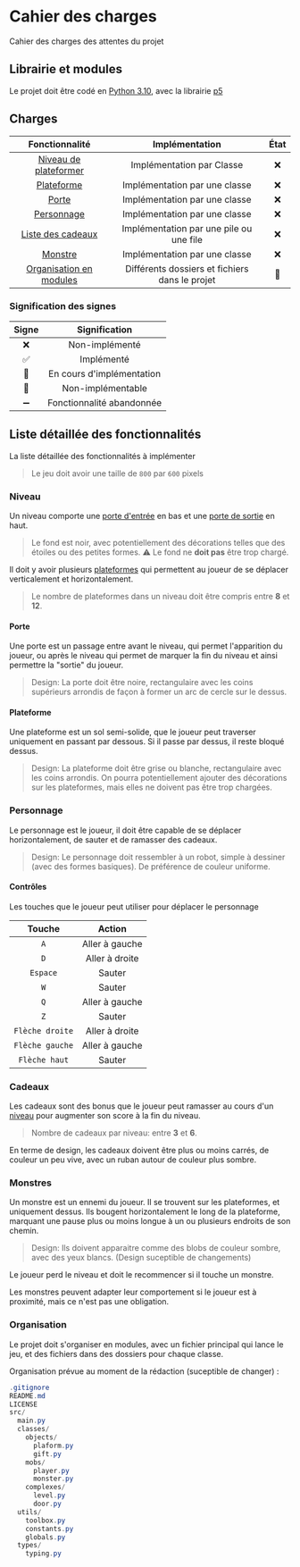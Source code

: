 # Cahier des charges

Cahier des charges des attentes du projet

## Librairie et modules

Le projet doit être codé en [Python 3.10](https://www.python.org/downloads/release/python-3100/), avec la librairie [p5](https://pypi.org/project/p5/)

## Charges

| Fonctionnalité | Implémentation | État |
|:--:|:--:|:--:|
| [Niveau de plateformer](#niveau) | Implémentation par Classe | ❌ |
| [Plateforme](#plateforme) | Implémentation par une classe | ❌ |
| [Porte](#porte) | Implémentation par une classe | ❌ |
| [Personnage](#personnage) | Implémentation par une classe | ❌ |
| [Liste des cadeaux](#cadeaux) | Implémentation par une pile ou une file | ❌ |
| [Monstre](#monstres) | Implémentation par une classe | ❌ |
| [Organisation en modules](#organisation) | Différents dossiers et fichiers dans le projet | 🚧 |

### Signification des signes

| Signe | Signification |
|:--:|:--:|
| ❌ | Non-implémenté |
| ✅ | Implémenté |
| 🚧 | En cours d'implémentation |
| 🚫 | Non-implémentable |
| ➖ | Fonctionnalité abandonnée |

## Liste détaillée des fonctionnalités

La liste détaillée des fonctionnalités à implémenter

> Le jeu doit avoir une taille de `800` par `600` pixels

### Niveau

Un niveau comporte une [porte d'entrée](#porte) en bas et une [porte de sortie](#porte) en haut.
> Le fond est noir, avec potentiellement des décorations telles que des étoiles ou des petites formes.
> ⚠️ Le fond ne **doit pas** être trop chargé.

Il doit y avoir plusieurs [plateformes](#plateforme) qui permettent au joueur de se déplacer verticalement et horizontalement.
> Le nombre de plateformes dans un niveau doit être compris entre **8** et **12**.

#### Porte

Une porte est un passage entre avant le niveau, qui permet l'apparition du joueur, ou après le niveau qui permet de marquer la fin du niveau et ainsi permettre la "sortie" du joueur.

> Design: La porte doit être noire, rectangulaire avec les coins supérieurs arrondis de façon à former un arc de cercle sur le dessus.

#### Plateforme

Une plateforme est un sol semi-solide, que le joueur peut traverser uniquement en passant par dessous. Si il passe par dessus, il reste bloqué dessus.
> Design: La plateforme doit être grise ou blanche, rectangulaire avec les coins arrondis. On pourra potentiellement ajouter des décorations sur les plateformes, mais elles ne doivent pas être trop chargées.

### Personnage

Le personnage est le joueur, il doit être capable de se déplacer horizontalement, de sauter et de ramasser des cadeaux.

> Design: Le personnage doit ressembler à un robot, simple à dessiner (avec des formes basiques). De préférence de couleur uniforme.

#### Contrôles

Les touches que le joueur peut utiliser pour déplacer le personnage

| Touche | Action |
| :--: | :--: |
| `A` | Aller à gauche |
| `D` | Aller à droite |
| `Espace` | Sauter |
| `W` | Sauter |
| `Q` | Aller à gauche |
| `Z` | Sauter |
| `Flèche droite` |  Aller à droite |
| `Flèche gauche` | Aller à gauche |
| `Flèche haut` | Sauter |

### Cadeaux

Les cadeaux sont des bonus que le joueur peut ramasser au cours d'un [niveau](#niveau) pour augmenter son score à la fin du niveau.
> Nombre de cadeaux par niveau: entre **3** et **6**.

En terme de design, les cadeaux doivent être plus ou moins carrés, de couleur un peu vive, avec un ruban autour de couleur plus sombre.

### Monstres

Un monstre est un ennemi du joueur. Il se trouvent sur les plateformes, et uniquement dessus. Ils bougent horizontalement le long de la plateforme, marquant une pause plus ou moins longue à un ou plusieurs endroits de son chemin.

> Design: Ils doivent apparaitre comme des blobs de couleur sombre, avec des yeux blancs. (Design suceptible de changements)

Le joueur perd le niveau et doit le recommencer si il touche un monstre.

Les monstres peuvent adapter leur comportement si le joueur est à proximité, mais ce n'est pas une obligation.

### Organisation

Le projet doit s'organiser en modules, avec un fichier principal qui lance le jeu, et des fichiers dans des dossiers pour chaque classe.

Organisation prévue au moment de la rédaction (suceptible de changer) :

```cs
.gitignore
README.md
LICENSE
src/
  main.py
  classes/
    objects/
      plaform.py
      gift.py
    mobs/
      player.py
      monster.py
    complexes/
      level.py
      door.py
  utils/
    toolbox.py
    constants.py
    globals.py
  types/
    typing.py
```
